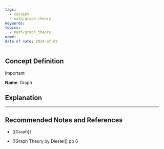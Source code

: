 ```yaml
---
tags:
  - concept
  - math/graph_theory
keywords: 
topics:
  - math/graph_theory
name: 
date of note: 2024-07-09
---
```


## Concept Definition

>[!important]
>**Name**: Graph





## Explanation





-----------
##  Recommended Notes and References


- [[Graph]]

- [[Graph Theory by Diestel]] pp 6